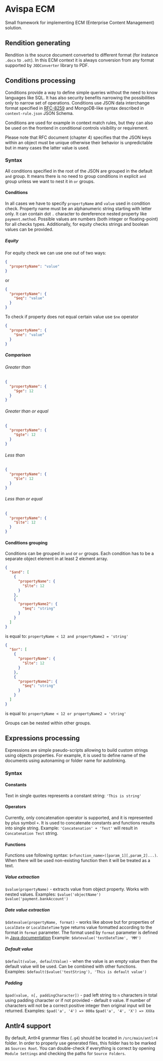# Avispa ECM

Small framework for implementing ECM (Enterprise Content Management) solution.

## Rendition generating

Rendition is the source document converted to different format (for instance `.docx` to `.odt`). 
In this ECM context it is always conversion from any format supported by `JODConverter` library to PDF.

## Conditions processing

Conditions provide a way to define simple queries without the need to know languages like SQL. 
It has also security benefits narrowing the possibilities only to narrow set of operations.
Conditions use JSON data interchange format specified in [RFC-8259](https://www.rfc-editor.org/rfc/rfc8259.html) and
MongoDB-like syntax described in `context-rule.json` JSON Schema.

Conditions are used for example in context match rules, but they can also be used on the frontend in 
conditional controls visibility or requirement.

Please note that RFC document (chapter 4) specifies that the JSON keys within an object must be unique 
otherwise their behavior is unpredictable but in many cases the latter value is used.

### Syntax

All conditions specified in the root of the JSON are grouped in the default `and` group. It means there is
no need to group conditions in explicit `and` group unless we want to nest it in `or` groups.

#### Conditions

In all cases we have to specify `propertyName` and `value` used in condition check. Property name
must be an alphanumeric string starting with letter only. It can contain dot `.` character to dereference
nested property like `payment.method`. Possible values are numbers (both integer or floating-point) for
all checks types. Additionally, for equity checks strings and boolean values can be provided.

##### Equity

For equity check we can use one out of two ways:

```json
{
  "propertyName": "value"
}
```

or

```json
{
  "propertyName": {
    "$eq": "value"
  }
}
```

To check if property does not equal certain value use `$ne` operator

```json
{
  "propertyName": {
    "$ne": "value"
  }
}
```

##### Comparison

###### Greater than

```json
{
  "propertyName": {
    "$ge": 12
  }
}
```

###### Greater than or equal

```json
{
  "propertyName": {
    "$gte": 12
  }
}
```

###### Less than

```json
{
  "propertyName": {
    "$le": 12
  }
}
```

###### Less than or equal

```json
{
  "propertyName": {
    "$lte": 12
  }
}
```

#### Conditions grouping

Conditions can be grouped in `and` or `or` groups. Each condition has to be a separate object element in
at least 2 element array.

```json
{
  "$and": [
    {
      "propertyName": {
        "$lte": 12
      }
    },
    {
      "propertyName2": {
        "$eq": "string"
      }
    }
  ]
}
```

is equal to: `propertyName < 12 and propertyName2 = 'string'`

```json
{
  "$or": [
    {
      "propertyName": {
        "$lte": 12
      }
    },
    {
      "propertyName2": {
        "$eq": "string"
      }
    }
  ]
}
```

is equal to: `propertyName < 12 or propertyName2 = 'string'`

Groups can be nested within other groups.

## Expressions processing

Expressions are simple pseudo-scripts allowing to build custom strings using objects properties. For
example, it is used to define name of the documents using autonaming or folder name for autolinking.

### Syntax

#### Constants

Text in single quotes represents a constant string: `'This is string'`

#### Operators

Currently, only concatenation operator is supported, and it is represented by plus symbol `+`. It is used
to concatenate constants and functions results into single string. Example:
`'Concatenation' + 'Test'` will result in `Concatenation Test` string.

#### Functions

Functions use following syntax: `$<function_name>([param_1][,param_2]...)`. When there will be used non-existing 
function then it will be treated as a text.

##### Value extraction

`$value(propertyName)` - extracts value from object property. Works with nested values. 
Examples: `$value('objectName')` `$value('payment.bankAccount')`

##### Date value extraction

`$datevalue(propertyName, format)` - works like above but for properties of `LocalDate` or `LocalDateTime` type 
returns value formatted according to the format in `format` parameter. The format used by `format` parameter is defined
in [Java documentation](https://docs.oracle.com/en/java/javase/11/docs/api/java.base/java/time/format/DateTimeFormatter.html)
Example: `$datevalue('testDateTime', 'MM')`

##### Default value

`$default(value, defaultValue)` - when the value is an empty value then the default value will be used. Can be combined
with other functions. Examples: `$default($value('testString'), 'This is default value')`

##### Padding

`$pad(value, n[, paddingCharacter])` - pad left string to `n` characters in total using padding character or if not provided - default `0` value.
If number of characters will not be a correct positive integer then original input will be returned. 
Examples: `$pad('a', '4') => 000a` `$pad('a', '4', 'X') => XXXa`

## Antlr4 support

By default, Antlr4 grammar files (`.g4`) should be located in `/src/main/antlr4` 
folder. In order to properly use generated files, this folder has to be marked as
`Sources Root`. You can double-check if everything is correct by opening `Module Settings` and checking
the paths for `Source Folders`.